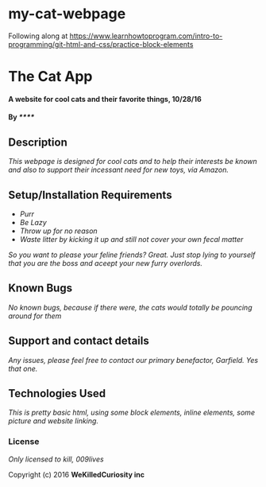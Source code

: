 # my-cat-webpage
Following along at https://www.learnhowtoprogram.com/intro-to-programming/git-html-and-css/practice-block-elements

# The Cat App

#### A website for cool cats and their favorite things, 10/28/16

#### By _****_

## Description

_This webpage is designed for cool cats and to help their interests be known and also to support their incessant need for new toys, via Amazon._

## Setup/Installation Requirements

* _Purr_
* _Be Lazy_
* _Throw up for no reason_
* _Waste litter by kicking it up and still not cover your own fecal matter_

_So you want to please your feline friends? Great. Just stop lying to yourself that you are the boss and aceept your new furry overlords._

## Known Bugs

_No known bugs, because if there were, the cats would totally be pouncing around for them_

## Support and contact details

_Any issues, please feel free to contact our primary benefactor, Garfield. Yes that one._

## Technologies Used

_This is pretty basic html, using some block elements, inline elements, some picture and website linking._

### License

*Only licensed to kill, 009lives*

Copyright (c) 2016 **WeKilledCuriosity inc**
